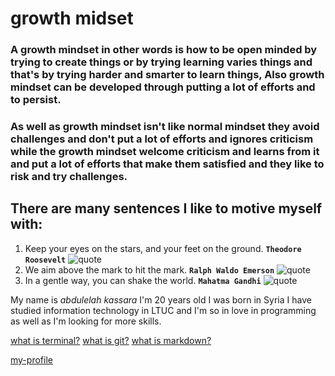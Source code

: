 # growth midset

### A growth mindset in other words is how to be open minded by trying to create things or by trying learning varies things and that's by trying harder and smarter to learn things, Also growth mindset can be developed through putting a lot of efforts and to persist.
### As well as growth mindset isn't like normal mindset they avoid challenges and don't put a lot of efforts and ignores criticism while the growth mindset welcome criticism and learns from it and put a lot of efforts that make them satisfied and they like to risk and try challenges.



## There are many sentences I like to motive myself with:

1. Keep your eyes on the stars, and your feet on the ground.  **```Theodore Roosevelt```** 
![quote](https://www.brainyquote.com/photos_tr/en/t/theodoreroosevelt/136001/theodoreroosevelt4-2x.jpg)
1. We aim above the mark to hit the mark. **```Ralph Waldo Emerson```**
![quote](https://www.brainyquote.com/photos_tr/en/r/ralphwaldoemerson/100957/ralphwaldoemerson2-2x.jpg)
1. In a gentle way, you can shake the world. **```Mahatma Gandhi```**
![quote](https://www.brainyquote.com/photos_tr/en/m/mahatmagandhi/150724/mahatmagandhi4-2x.jpg)


My name is *abdulelah kassara* I'm 20 years old I was born in Syria I have studied information technology in LTUC and I'm so in love in programming as well as I'm looking for more skills.

[what is terminal?](https://abdulelahxd.github.io/Learning-Journal/HW3)
[what is git?](https://abdulelahxd.github.io/Learning-Journal/read03)
[what is markdown?](https://abdulelahxd.github.io/Learning-Journal/taskone)

[my-profile](https://github.com/abdulelahxd)
